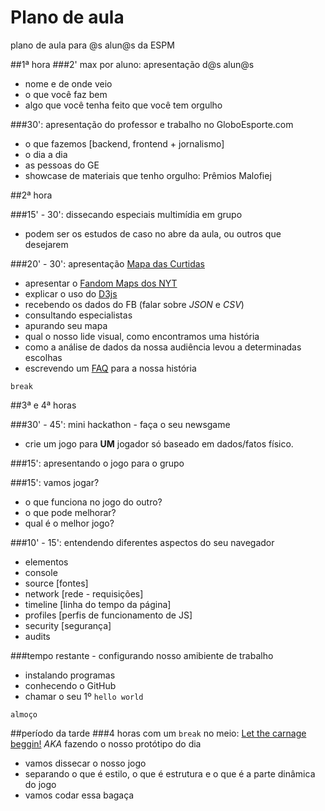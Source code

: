 # Plano de aula
plano de aula para @s alun@s da ESPM

##1ª hora
###2' max por aluno: apresentação d@s alun@s

* nome e de onde veio
* o que você faz bem
* algo que você tenha feito que você tem orgulho

###30': apresentação do professor e trabalho no GloboEsporte.com

* o que fazemos [backend, frontend + jornalismo]
* o dia a dia
* as pessoas do GE
* showcase de materiais que tenho orgulho: Prêmios Malofiej

##2ª hora

###15' - 30': dissecando especiais multimídia em grupo

* podem ser os estudos de caso no abre da aula, ou outros que desejarem

###20' - 30': apresentação [Mapa das Curtidas](http://app.globoesporte.globo.com/futebol/mapa-das-torcidas-no-facebook/)

* apresentar o [Fandom Maps dos NYT](http://www.nytimes.com/interactive/2014/04/24/upshot/facebook-baseball-map.html)
* explicar o uso do [D3js](https://d3js.org/)
* recebendo os dados do FB (falar sobre _JSON_ e _CSV_)
* consultando especialistas
* apurando seu mapa
* qual o nosso lide visual, como encontramos uma história
* como a análise de dados da nossa audiência levou a determinadas escolhas
* escrevendo um [FAQ](http://globoesporte.globo.com/futebol/noticia/2015/09/como-foi-feito-o-mapa-de-curtidas.html) para a nossa história

`break`

##3ª e 4ª horas

###30' - 45': mini hackathon - faça o seu newsgame

* crie um jogo para __UM__ jogador só baseado em dados/fatos físico.  

###15': apresentando o jogo para o grupo  

###15': vamos jogar?  

* o que funciona no jogo do outro?
* o que pode melhorar?
* qual é o melhor jogo?

###10' - 15': entendendo diferentes aspectos do seu navegador

* elementos
* console
* source [fontes]
* network [rede - requisições]
* timeline [linha do tempo da página]
* profiles [perfis de funcionamento de JS]
* security [segurança]
* audits

###tempo restante - configurando nosso amibiente de trabalho

* instalando programas
* conhecendo o GitHub
* chamar o seu 1º `hello world`

`almoço`

##período da tarde
###4 horas com um `break` no meio: [Let the carnage beggin!](https://www.youtube.com/watch?v=I0Er3K9f0vw) _AKA_ fazendo o nosso protótipo do dia

* vamos dissecar o nosso jogo
* separando o que é estilo, o que é estrutura e o que é a parte dinâmica do jogo
* vamos codar essa bagaça
